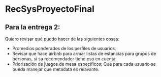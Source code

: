 # RecSysProyectoFinal

## Para la entrega 2:
Quiero revisar qué puedo hacer de las siguientes cosas:
- Promedios ponderados de los perfiles de usuarios.
- Revisar que hace airbnb para armar listas de estancias para grupos de personas, si su recomendador tiene eso en cuenta.
- Priorización de juegos de mesa específicos: Que para cada usuario se pueda manejar que metadata es relavante.
